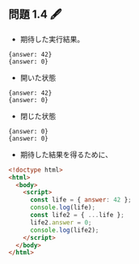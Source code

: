 ## 問題 1.4 🖋️

- 期待した実行結果。

```
{answer: 42}
{answer: 0}
```

- 開いた状態

```
{answer: 42}
{answer: 0}
```

- 閉じた状態

```
{answer: 0}
{answer: 0}
```

- 期待した結果を得るために、

```html
<!doctype html>
<html>
  <body>
    <script>
      const life = { answer: 42 };
      console.log(life);
      const life2 = { ...life };
      life2.answer = 0;
      console.log(life2);
    </script>
  </body>
</html>
```

